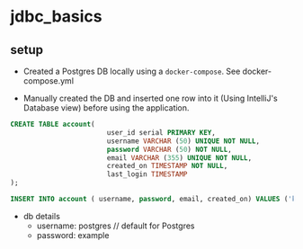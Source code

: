 # jdbc_basics

## setup
- Created a Postgres DB locally using a `docker-compose`. See docker-compose.yml

- Manually created the DB and inserted one row into it (Using IntelliJ's Database view) before using the application.

```sql
CREATE TABLE account(
                        user_id serial PRIMARY KEY,
                        username VARCHAR (50) UNIQUE NOT NULL,
                        password VARCHAR (50) NOT NULL,
                        email VARCHAR (355) UNIQUE NOT NULL,
                        created_on TIMESTAMP NOT NULL,
                        last_login TIMESTAMP
);

INSERT INTO account ( username, password, email, created_on) VALUES ('kyeung','password', 'yeung.kye@pm.me', CURRENT_TIMESTAMP )
```

- db details
    - username: postgres // default for Postgres
    - password: example